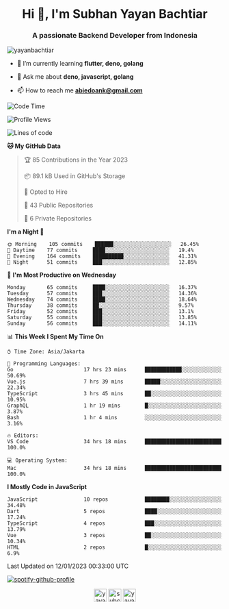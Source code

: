 <h1 align="center">Hi 👋, I'm Subhan Yayan Bachtiar</h1>
<h3 align="center">A passionate Backend Developer from Indonesia</h3>

<p align="left"> <img src="https://komarev.com/ghpvc/?username=yayanbachtiar" alt="yayanbachtiar" /> </p>

- 🌱 I’m currently learning **flutter, deno, golang**

- 💬 Ask me about **deno, javascript, golang**

- 📫 How to reach me **abiedoank@gmail.com**

<!--START_SECTION:waka-->
![Code Time](http://img.shields.io/badge/Code%20Time-5%2C254%20hrs%2056%20mins-blue)

![Profile Views](http://img.shields.io/badge/Profile%20Views-0-blue)

![Lines of code](https://img.shields.io/badge/From%20Hello%20World%20I%27ve%20Written-1%20Million%20lines%20of%20code-blue)

**🐱 My GitHub Data** 

> 🏆 85 Contributions in the Year 2023
 > 
> 📦 89.1 kB Used in GitHub's Storage 
 > 
> 💼 Opted to Hire
 > 
> 📜 43 Public Repositories 
 > 
> 🔑 6 Private Repositories  
 > 
**I'm a Night 🦉** 

```text
🌞 Morning    105 commits    ██████░░░░░░░░░░░░░░░░░░░   26.45% 
🌆 Daytime    77 commits     ████░░░░░░░░░░░░░░░░░░░░░   19.4% 
🌃 Evening    164 commits    ██████████░░░░░░░░░░░░░░░   41.31% 
🌙 Night      51 commits     ███░░░░░░░░░░░░░░░░░░░░░░   12.85%

```
📅 **I'm Most Productive on Wednesday** 

```text
Monday       65 commits     ████░░░░░░░░░░░░░░░░░░░░░   16.37% 
Tuesday      57 commits     ███░░░░░░░░░░░░░░░░░░░░░░   14.36% 
Wednesday    74 commits     ████░░░░░░░░░░░░░░░░░░░░░   18.64% 
Thursday     38 commits     ██░░░░░░░░░░░░░░░░░░░░░░░   9.57% 
Friday       52 commits     ███░░░░░░░░░░░░░░░░░░░░░░   13.1% 
Saturday     55 commits     ███░░░░░░░░░░░░░░░░░░░░░░   13.85% 
Sunday       56 commits     ███░░░░░░░░░░░░░░░░░░░░░░   14.11%

```


📊 **This Week I Spent My Time On** 

```text
⌚︎ Time Zone: Asia/Jakarta

💬 Programming Languages: 
Go                       17 hrs 23 mins      ████████████░░░░░░░░░░░░░   50.69% 
Vue.js                   7 hrs 39 mins       █████░░░░░░░░░░░░░░░░░░░░   22.34% 
TypeScript               3 hrs 45 mins       ██░░░░░░░░░░░░░░░░░░░░░░░   10.95% 
GraphQL                  1 hr 19 mins        █░░░░░░░░░░░░░░░░░░░░░░░░   3.87% 
Bash                     1 hr 4 mins         ░░░░░░░░░░░░░░░░░░░░░░░░░   3.16%

🔥 Editors: 
VS Code                  34 hrs 18 mins      █████████████████████████   100.0%

💻 Operating System: 
Mac                      34 hrs 18 mins      █████████████████████████   100.0%

```

**I Mostly Code in JavaScript** 

```text
JavaScript               10 repos            ████████░░░░░░░░░░░░░░░░░   34.48% 
Dart                     5 repos             ████░░░░░░░░░░░░░░░░░░░░░   17.24% 
TypeScript               4 repos             ███░░░░░░░░░░░░░░░░░░░░░░   13.79% 
Vue                      3 repos             ██░░░░░░░░░░░░░░░░░░░░░░░   10.34% 
HTML                     2 repos             █░░░░░░░░░░░░░░░░░░░░░░░░   6.9%

```



 Last Updated on 12/01/2023 00:33:00 UTC
<!--END_SECTION:waka-->

[![spotify-github-profile](https://spotify-github-profile.vercel.app/api/view?uid=31qtu2k4v3mbxp7clcmm6imuqq6e&cover_image=true&theme=default&show_offline=false&bar_color=53b14f&bar_color_cover=true)](https://github.com/kittinan/spotify-github-profile)


<p align="center">
<a href="https://dev.to/yayanbachtiar" target="blank"><img align="center" src="https://cdn.jsdelivr.net/npm/simple-icons@3.0.1/icons/dev-dot-to.svg" alt="yayanbachtiar" height="30" width="30" /></a>
<a href="https://linkedin.com/in/subchanyayanbachtiar" target="blank"><img align="center" src="https://cdn.jsdelivr.net/npm/simple-icons@3.0.1/icons/linkedin.svg" alt="subchanyayanbachtiar" height="30" width="30" /></a>
<a href="https://codesandbox.com/yayanbachtiar" target="blank"><img align="center" src="https://cdn.jsdelivr.net/npm/simple-icons@3.0.1/icons/codesandbox.svg" alt="yayanbachtiar" height="30" width="30" /></a>
</p>
